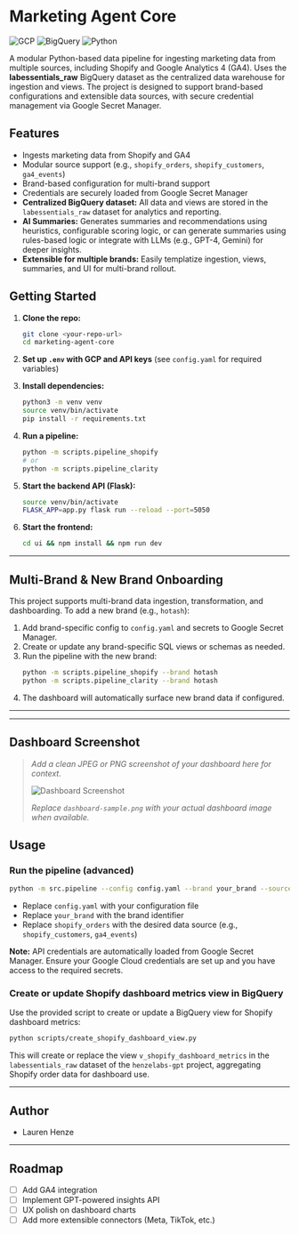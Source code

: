 # Marketing Agent Core

![GCP](https://img.shields.io/badge/cloud-GCP-blue)
![BigQuery](https://img.shields.io/badge/storage-BigQuery-yellow)
![Python](https://img.shields.io/badge/lang-Python3.11-blue)

A modular Python-based data pipeline for ingesting marketing data from multiple sources, including Shopify and Google Analytics 4 (GA4). Uses the **labessentials_raw** BigQuery dataset as the centralized data warehouse for ingestion and views. The project is designed to support brand-based configurations and extensible data sources, with secure credential management via Google Secret Manager.

## Features

- Ingests marketing data from Shopify and GA4
- Modular source support (e.g., `shopify_orders`, `shopify_customers`, `ga4_events`)
- Brand-based configuration for multi-brand support
- Credentials are securely loaded from Google Secret Manager
- **Centralized BigQuery dataset:** All data and views are stored in the `labessentials_raw` dataset for analytics and reporting.
- **AI Summaries:** Generates summaries and recommendations using heuristics, configurable scoring logic, or can generate summaries using rules-based logic or integrate with LLMs (e.g., GPT-4, Gemini) for deeper insights.
- **Extensible for multiple brands:** Easily templatize ingestion, views, summaries, and UI for multi-brand rollout.

## Getting Started

1. **Clone the repo:**
   ```sh
   git clone <your-repo-url>
   cd marketing-agent-core
   ```
2. **Set up `.env` with GCP and API keys** (see `config.yaml` for required variables)
3. **Install dependencies:**
   ```sh
   python3 -m venv venv
   source venv/bin/activate
   pip install -r requirements.txt
   ```
4. **Run a pipeline:**

   ```sh
   python -m scripts.pipeline_shopify
   # or
   python -m scripts.pipeline_clarity
   ```

5. **Start the backend API (Flask):**

   ```sh
   source venv/bin/activate
   FLASK_APP=app.py flask run --reload --port=5050
   ```

6. **Start the frontend:**
   ```sh
   cd ui && npm install && npm run dev
   ```

---

## Multi-Brand & New Brand Onboarding

This project supports multi-brand data ingestion, transformation, and dashboarding. To add a new brand (e.g., `hotash`):

1. Add brand-specific config to `config.yaml` and secrets to Google Secret Manager.
2. Create or update any brand-specific SQL views or schemas as needed.
3. Run the pipeline with the new brand:
   ```sh
   python -m scripts.pipeline_shopify --brand hotash
   python -m scripts.pipeline_clarity --brand hotash
   ```
4. The dashboard will automatically surface new brand data if configured.

---

---

## Dashboard Screenshot

> _Add a clean JPEG or PNG screenshot of your dashboard here for context._
>
> ![Dashboard Screenshot](ui/public/dashboard-sample.png)
>
> _Replace `dashboard-sample.png` with your actual dashboard image when available._

## Usage

### Run the pipeline (advanced)

```sh
python -m src.pipeline --config config.yaml --brand your_brand --source shopify_orders
```

- Replace `config.yaml` with your configuration file
- Replace `your_brand` with the brand identifier
- Replace `shopify_orders` with the desired data source (e.g., `shopify_customers`, `ga4_events`)

**Note:** API credentials are automatically loaded from Google Secret Manager. Ensure your Google Cloud credentials are set up and you have access to the required secrets.

### Create or update Shopify dashboard metrics view in BigQuery

Use the provided script to create or update a BigQuery view for Shopify dashboard metrics:

```sh
python scripts/create_shopify_dashboard_view.py
```

This will create or replace the view `v_shopify_dashboard_metrics` in the `labessentials_raw` dataset of the `henzelabs-gpt` project, aggregating Shopify order data for dashboard use.

---

## Author

- Lauren Henze

---

## Roadmap

- [ ] Add GA4 integration
- [ ] Implement GPT-powered insights API
- [ ] UX polish on dashboard charts
- [ ] Add more extensible connectors (Meta, TikTok, etc.)
